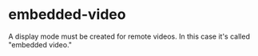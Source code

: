 # embedded-video

A display mode must be created for remote videos. 
In this case it's called "embedded video."